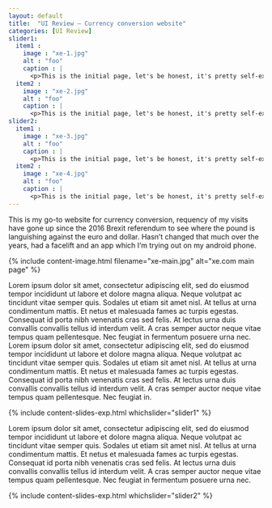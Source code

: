 ```yaml
---
layout: default
title:  "UI Review – Currency conversion website"
categories: [UI Review]
slider1:
  item1 :
    image : "xe-1.jpg"
    alt : "foo"
    caption : |
      <p>This is the initial page, let's be honest, it's pretty self-explanatory, and it should be. Very explicit input field labels means you can't really go wrong. Useful button to swap the currencies.</p>
  item2 :
    image : "xe-2.jpg"
    alt : "foo"
    caption : |
      <p>This is the initial page, let's be honest, it's pretty self-explanatory, and it should be. Very explicit input field labels means you can't really go wrong. Useful button to swap the currencies.</p>
slider2:
  item1 :
    image : "xe-3.jpg"
    alt : "foo"
    caption : |
      <p>This is the initial page, let's be honest, it's pretty self-explanatory, and it should be. Very explicit input field labels means you can't really go wrong. Useful button to swap the currencies.</p>
  item2 :
    image : "xe-4.jpg"
    alt : "foo"
    caption : |
      <p>This is the initial page, let's be honest, it's pretty self-explanatory, and it should be. Very explicit input field labels means you can't really go wrong. Useful button to swap the currencies.</p>
---
```


This is my go-to website for currency conversion, requency of my visits have gone up since the 2016 Brexit referendum to see where the pound is languishing against the euro and dollar. Hasn’t changed that much over the years, had a facelift and an app which I’m trying out on my android phone.

{% include content-image.html
  filename="xe-main.jpg"
  alt="xe.com main page"
%}

Lorem ipsum dolor sit amet, consectetur adipiscing elit, sed do eiusmod tempor incididunt ut labore et dolore magna aliqua. Neque volutpat ac tincidunt vitae semper quis. Sodales ut etiam sit amet nisl. At tellus at urna condimentum mattis. Et netus et malesuada fames ac turpis egestas. Consequat id porta nibh venenatis cras sed felis. At lectus urna duis convallis convallis tellus id interdum velit. A cras semper auctor neque vitae tempus quam pellentesque. Nec feugiat in fermentum posuere urna nec. Lorem ipsum dolor sit amet, consectetur adipiscing elit, sed do eiusmod tempor incididunt ut labore et dolore magna aliqua. Neque volutpat ac tincidunt vitae semper quis. Sodales ut etiam sit amet nisl. At tellus at urna condimentum mattis. Et netus et malesuada fames ac turpis egestas. Consequat id porta nibh venenatis cras sed felis. At lectus urna duis convallis convallis tellus id interdum velit. A cras semper auctor neque vitae tempus quam pellentesque. Nec feugiat in.


{% include content-slides-exp.html whichslider="slider1" %}

Lorem ipsum dolor sit amet, consectetur adipiscing elit, sed do eiusmod tempor incididunt ut labore et dolore magna aliqua. Neque volutpat ac tincidunt vitae semper quis. Sodales ut etiam sit amet nisl. At tellus at urna condimentum mattis. Et netus et malesuada fames ac turpis egestas. Consequat id porta nibh venenatis cras sed felis. At lectus urna duis convallis convallis tellus id interdum velit. A cras semper auctor neque vitae tempus quam pellentesque. Nec feugiat in fermentum posuere urna nec.

{% include content-slides-exp.html whichslider="slider2" %}

